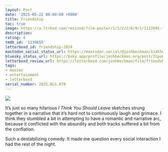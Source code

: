 ```yaml
---
layout: Post
date: '2025-05-22 00:00:00 +0000'
title: Friendship
toc: true
image: https://a.ltrbxd.com/resized/film-poster/1/1/2/2/6/9/1/1122691-friendship-2024-0-600-0-900-crop.jpg?v=9ea74152f4
description:
rating: 4
tmdb_id: '1239655'
letterboxd_id: friendship-2024
mastodon_social_status_url: https://mastodon.social/@joshbeckman/114558357488337518
bluesky_status_url: https://bsky.app/profile/joshbeckman.org/post/3lpu67se2tx2e
letterboxd_review_url: https://letterboxd.com/joshbeckman/film/friendship-2024/
tags:
- movies
- entertainment
- letterboxd
serial_number: 2025.BLG.078
---
```

 <p><img src="https://a.ltrbxd.com/resized/film-poster/1/1/2/2/6/9/1/1122691-friendship-2024-0-600-0-900-crop.jpg?v=9ea74152f4"/></p> <p>It’s just so many hilarious <em>I Think You Should Leave</em> sketches strung together in a narrative that it’s hard not to continuously laugh and grimace. I think they stumbled a bit in attempting to have a romantic and narrative arc, because it conflicted with the absurdity and both tracks suffered a bit from the conflation. </p><p>Such a destabilizing comedy. It made me question every social interaction I had the rest of the night.</p> 
